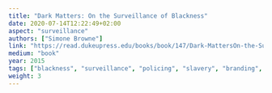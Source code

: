 ```yaml
---
title: "Dark Matters: On the Surveillance of Blackness"
date: 2020-07-14T12:22:49+02:00
aspect: "surveillance"
authors: ["Simone Browne"]
link: "https://read.dukeupress.edu/books/book/147/Dark-MattersOn-the-Surveillance-of-Blackness"
medium: "book"
year: 2015
tags: ["blackness", "surveillance", "policing", "slavery", "branding", "runaway slave notices", "lantern laws", "9/11", "The Book of Negroes"]
weight: 3
---
```

